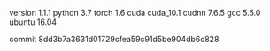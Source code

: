 version 1.1.1
python 3.7
torch 1.6
cuda cuda_10.1
cudnn 7.6.5
gcc 5.5.0
ubuntu 16.04

commit 8dd3b7a3631d01729cfea59c91d5be904db6c828